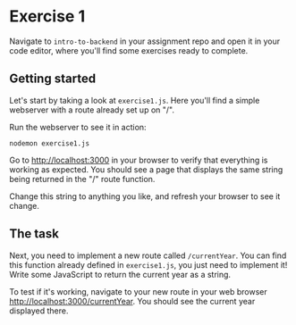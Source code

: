 # Exercise 1

Navigate to `intro-to-backend` in your assignment repo and open it in your code editor, where you'll find some exercises ready to complete.

## Getting started
Let's start by taking a look at `exercise1.js`. Here you'll find a simple webserver with a route already set up on "/". 

Run the webserver to see it in action:

```shell
nodemon exercise1.js
```

Go to <http://localhost:3000> in your browser to verify that everything is working as expected. You should see a page that displays the same string being returned in the "/" route function.

Change this string to anything you like, and refresh your browser to see it change.

## The task

Next, you need to implement a new route called `/currentYear`. You can find this function already defined in `exercise1.js`, you just need to implement it! Write some JavaScript to return the current year as a string.

To test if it's working, navigate to your new route in your web browser <http://localhost:3000/currentYear>. You should see the current year displayed there.
